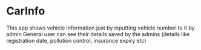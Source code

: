 # CarInfo

This app shows vehicle information just by inputting vehicle number to it by admin
General user can see their details saved by the admins (details like registration date, pollution control, insurance expiry etc)
